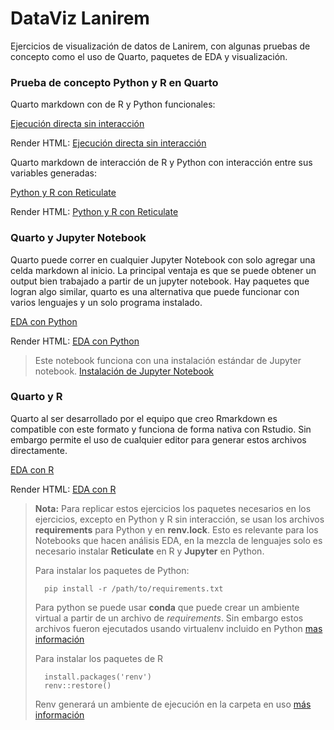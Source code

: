 # DataViz Lanirem

Ejercicios de visualización de datos de Lanirem, con algunas pruebas de concepto como el uso
de Quarto, paquetes de EDA y visualización.

###  Prueba de concepto Python y R en Quarto

Quarto markdown con de R y Python funcionales:


[Ejecución directa sin interacción](sudmex_conn/mix_lenguaje/mix_sin_interaccion.qmd)

Render HTML:
[Ejecución directa sin interacción](sudmex_conn/mix_lenguaje/mix_sin_interaccion.html)

Quarto markdown de interacción de R y Python con interacción entre sus variables generadas:


[Python y R con Reticulate](sudmex_conn/mix_lenguaje/mix_motor-reticulate.qmd)

Render HTML:
[Python y R con Reticulate](sudmex_conn/mix_lenguaje/mix_motor-reticulate.html)


### Quarto y Jupyter Notebook

Quarto puede correr en cualquier Jupyter Notebook con solo agregar una celda markdown al inicio. La principal ventaja
es que se puede obtener un output bien trabajado a partir de un jupyter notebook. Hay paquetes que logran algo similar,
quarto es una alternativa que puede funcionar con varios lenguajes y un solo programa instalado.

[EDA con Python](sudmex_conn/python/SUDMEX_CONN_Quatro.ipynb)

Render HTML:
[EDA con Python](sudmex_conn/python/SUDMEX_CONN_Quatro.html)

> Este notebook funciona con una instalación estándar de Jupyter notebook.
[Instalación de Jupyter Notebook](http://programacion.espol.edu.ec/%23/gu%C3%ADas-de-instalaci%C3%B3n/instalaci%C3%B3n-de-jupyter-notebook/)

### Quarto y R

Quarto al ser desarrollado por el equipo que creo Rmarkdown es compatible con este formato y funciona de forma nativa con
Rstudio. Sin embargo permite el uso de cualquier editor para generar estos archivos directamente. 

[EDA con R](sudmex_conn/r/analisis_R.qmd)


Render HTML:
[EDA con R](sudmex_conn/r/analisis_R.html)

> **Nota:**
> Para replicar estos ejercicios los paquetes necesarios  en los ejercicios, excepto en Python y R sin interacción, se usan
> los archivos  **requirements** para Python y en **renv.lock**. Esto es relevante para los Notebooks que hacen análisis
> EDA, en la mezcla de lenguajes solo es necesario instalar **Reticulate** en R y **Jupyter** en Python.
> 
> Para instalar los paquetes de Python:
> ```
>   pip install -r /path/to/requirements.txt
> ```
>
> Para python se puede usar **conda** que puede crear un ambiente virtual a partir de un archivo de _requirements_.
> Sin embargo estos archivos fueron ejecutados usando virtualenv incluido en Python [mas información](https://realpython.com/python-virtual-environments-a-primer/)
>
> Para instalar los paquetes de R
> 
> ```
>   install.packages('renv')
>   renv::restore()
> ```
> 
> Renv generará un ambiente de ejecución en la carpeta en uso [más información](https://rstudio.github.io/renv/articles/renv.html)


